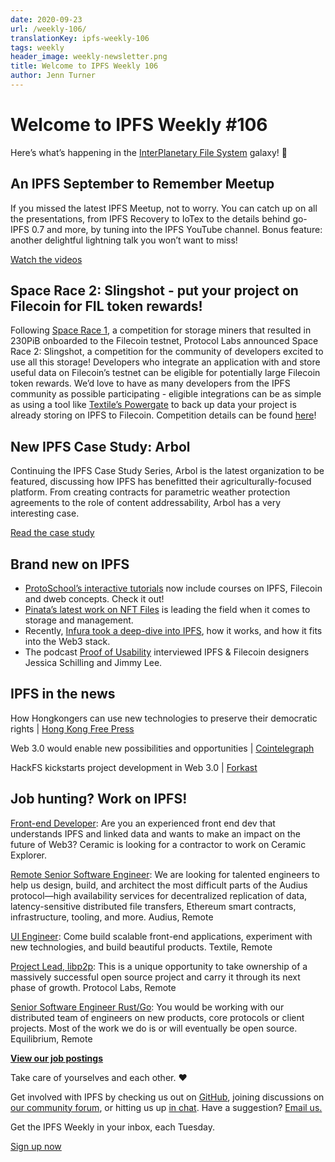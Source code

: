 ```yaml
---
date: 2020-09-23
url: /weekly-106/
translationKey: ipfs-weekly-106
tags: weekly
header_image: weekly-newsletter.png
title: Welcome to IPFS Weekly 106
author: Jenn Turner
---
```


# Welcome to IPFS Weekly #106

Here’s what’s happening in the [InterPlanetary File System](https://ipfs.io/) galaxy! 🚀

## An IPFS September to Remember Meetup 
If you missed the latest IPFS Meetup, not to worry. You can catch up on all the presentations, from IPFS Recovery to IoTex to the details behind go-IPFS 0.7 and more, by tuning into the IPFS YouTube channel. Bonus feature: another delightful lightning talk you won’t want to miss!

[Watch the videos](https://blog.ipfs.io/2020-09-18-ipfs-meetup-sep2020/)

## Space Race 2: Slingshot - put your project on Filecoin for FIL token rewards!
Following [Space Race 1](https://spacerace.filecoin.io/), a competition for storage miners that resulted in 230PiB onboarded to the Filecoin testnet, Protocol Labs announced Space Race 2: Slingshot, a competition for the community of developers excited to use all this storage! Developers who integrate an application with and store useful data on Filecoin’s testnet can be eligible for potentially large Filecoin token rewards. We’d love to have as many developers from the IPFS community as possible participating - eligible integrations can be as simple as using a tool like [Textile’s Powergate](https://docs.textile.io/powergate/) to back up data your project is already storing on IPFS to Filecoin. Competition details can be found [here](https://filecoin.io/blog/announcing-sr2-slingshot/)!

## New IPFS Case Study: Arbol
Continuing the IPFS Case Study Series, Arbol is the latest organization to be featured, discussing how IPFS has benefitted their agriculturally-focused platform. From creating contracts for parametric weather protection agreements to the role of content addressability, Arbol has a very interesting case. 

[Read the case study](https://docs.ipfs.io/concepts/case-study-arbol/)

## Brand new on IPFS
* [ProtoSchool’s interactive tutorials](https://proto.school/tutorials) now include courses on IPFS, Filecoin and dweb concepts. Check it out!
* [Pinata’s latest work on NFT Files](https://medium.com/pinata/the-file-requirements-for-nfts-a20ea3ac524b) is leading the field when it comes to storage and management. 
* Recently, [Infura took a deep-dive into IPFS](https://blog.infura.io/an-introduction-to-ipfs/), how it works, and how it fits into the Web3 stack. 
* The podcast [Proof of Usability](https://anchor.fm/z-herring/episodes/Protocols-are-the-ultimate-hyper-object---Talking-Design-Philosophy-w-Jessica-Schilling-and-Jim-Lee-ejnn3o/a-a37rllr) interviewed IPFS & Filecoin designers Jessica Schilling and Jimmy Lee. 


## IPFS in the news
How Hongkongers can use new technologies to preserve their democratic rights | [Hong Kong Free Press](https://hongkongfp.com/2020/09/16/how-hongkongers-can-use-new-technologies-to-preserve-their-democratic-rights/) 

Web 3.0 would enable new possibilities and opportunities | [Cointelegraph](https://cointelegraph.com/news/web-3-0-would-enable-new-possibilities-and-opportunities)

HackFS kickstarts project development in Web 3.0 | [Forkast](https://forkast.news/hackfs-kickstarts-project-development-protocol-labs/)


## Job hunting? Work on IPFS!
[Front-end Developer](https://twitter.com/ceramicnetwork/status/1305886402886995968): Are you an experienced front end dev that understands IPFS and linked data and wants to make an impact on the future of Web3? Ceramic is looking for a contractor to work on Ceramic Explorer.

[Remote Senior Software Engineer](https://jobs.lever.co/audius): We are looking for talented engineers to help us design, build, and architect the most difficult parts of the Audius protocol—high availability services for decentralized replication of data, latency-sensitive distributed file transfers, Ethereum smart contracts, infrastructure, tooling, and more. Audius, Remote

[UI Engineer](https://textile.breezy.hr/p/2efb847aca79-ui-engineer): Come build scalable front-end applications, experiment with new technologies, and build beautiful products. Textile, Remote

[Project Lead, libp2p](https://jobs.lever.co/protocol/27ff3891-6e13-4aa8-b43a-734715e85a26): This is a unique opportunity to take ownership of a massively successful open source project and carry it through its next phase of growth. Protocol Labs, Remote

[Senior Software Engineer Rust/Go](https://www.notion.so/Hiring-Senior-Software-Engineer-Rust-Go-e6c94ccc261f426c80a483c7fc642412): You would be working with our distributed team of engineers on new products, core protocols or client projects. Most of the work we do is or will eventually be open source. Equilibrium, Remote

**[View our job postings](https://jobs.lever.co/protocol)**

Take care of yourselves and each other. ❤️

Get involved with IPFS by checking us out on [GitHub](https://github.com/ipfs), joining discussions on [our community forum](https://discuss.ipfs.io/), or hitting us up [in chat](https://riot.im/app/#/room/#ipfs:matrix.org). Have a suggestion? [Email us.](mailto:newsletter@ipfs.io)

Get the IPFS Weekly in your inbox, each Tuesday.
<p><a href="https://ipfs.us4.list-manage.com/subscribe?u=25473244c7d18b897f5a1ff6b&amp;id=cad54b2230" class="button button-primary">Sign up now</a></p>
